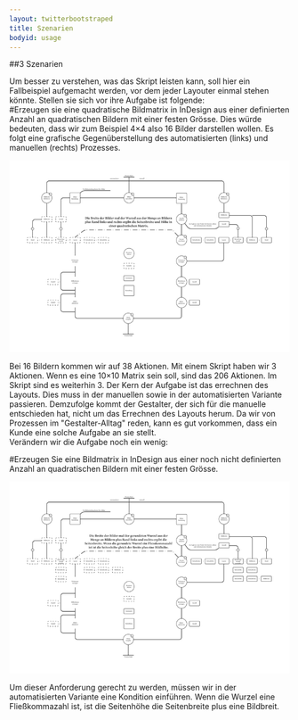 ```yaml
---
layout: twitterbootstraped
title: Szenarien
bodyid: usage
---
```


<a name="07"></a>
##3 Szenarien

Um besser zu verstehen, was das Skript leisten kann, soll hier ein Fallbeispiel aufgemacht werden, vor dem jeder Layouter einmal stehen könnte. Stellen sie sich vor ihre Aufgabe ist folgende:  
#Erzeugen sie eine quadratische Bildmatrix in InDesign aus einer definierten Anzahl an quadratischen Bildern mit einer festen Grösse.
Dies würde bedeuten, dass wir zum Beispiel 4×4 also 16 Bilder darstellen wollen. Es folgt eine grafische Gegenüberstellung des automatisierten (links) und manuellen (rechts) Prozesses.  

[![matrix algo 1](images/matrix_algorithmus_01_thumb.jpg)](images/matrix_algorithmus_01.jpg)  

Bei 16 Bildern kommen wir auf 38 Aktionen. Mit einem Skript haben wir 3 Aktionen. Wenn es eine 10×10 Matrix sein soll, sind das 206 Aktionen. Im Skript sind es weiterhin 3. Der Kern der Aufgabe ist das errechnen des Layouts. Dies muss in der manuellen sowie in der automatisierten Variante passieren. Demzufolge kommt der Gestalter, der sich für die manuelle entschieden hat, nicht um das Errechnen des Layouts herum. Da wir von Prozessen im "Gestalter-Alltag" reden, kann es gut vorkommen, dass ein Kunde eine solche Aufgabe an sie stellt.  
Verändern wir die Aufgabe noch ein wenig:  

#Erzeugen Sie eine Bildmatrix in InDesign aus einer noch nicht definierten Anzahl an quadratischen Bildern mit einer festen Grösse.  

[![matrix algo 2](images/matrix_algorithmus_02_thumb.jpg)](images/matrix_algorithmus_02.jpg)  

Um dieser Anforderung gerecht zu werden, müssen wir in der automatisierten Variante eine Kondition einführen. Wenn die Wurzel eine Fließkommazahl ist, ist die Seitenhöhe die Seitenbreite plus eine Bildbreit.  